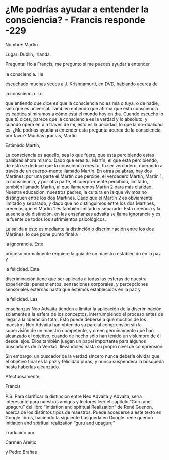 # ¿Me podrías ayudar a entender la consciencia? - Francis responde -229

Nombre: Martín

Lugar: Dublín, Irlanda

Pregunta: Hola Francis, me pregunto si me puedes ayudar a entender

la consciencia. He

escuchado muchas veces a J. Krishnamurti, en DVD, hablando acerca de

la consciencia. Lo

que entiendo que dice es que la consciencia no es mía o tuya, o de nadie, sino que es universal. También entiendo que afirma que esta consciencia es caótica si miramos a cómo está el mundo hoy en día. Cuando escucho lo que tú dices, parece que la consciencia es la verdad y lo absoluto, y cuando opera en o a través de mí, esto es la unicidad, lo que la no-dualidad es. ¿Me podrías ayudar a entender esta pregunta acerca de la consciencia, por favor? Muchas gracias, Martín

Estimado Martín,

La consciencia es aquello, sea lo que fuere, que está percibiendo estas palabras ahora mismo. Dado que eres tu, Martín, el que está percibiendo, de esto se deduce que la consciencia eres tu, tu ser verdadero, operando a través de un cuerpo-mente llamado Martín. En otras palabras, hay dos Martines: por una parte el Martín que percibe, el verdadero Martín, Martín 1, la consciencia, y por otra parte, el cuerpo-mente percibido, limitado, también llamado Martín, al que llamaremos Martín 2 para más claridad. Nuestra educación, nuestros padres, la cultura en la que vivimos no distinguen entre los dos Martines. Dado que el Martín 2 es obviamente limitado y separado, y dado que no distinguimos entre los dos Martines, creemos que el Martín 1 es también limitado y separado. Esta creencia y la ausencia de distinción, en las enseñanzas advaita se llama ignorancia y es la fuente de todos los sufrimientos psicológicos.

La salida a esto es mediante la distinción o discriminación entre los dos Martines, lo que pone punto final a

la ignorancia. Este

proceso normalmente requiere la guía de un maestro establecido en la paz y

la felicidad. Esta

discriminación tiene que ser aplicada a todas las esferas de nuestra experiencia: pensamientos, sensaciones corporales, y percepciones sensoriales externas hasta que estemos establecidos en la paz y

la felicidad. Las

enseñanzas Neo Advaita tienden a limitar la aplicación de la discriminación solamente a la esfera de los conceptos, interrumpiendo el proceso antes de llegar a la liberación total. Esto puede deberse a que muchos de los maestros Neo Advaita han obtenido su parcial comprensión sin la supervisión de un maestro competente, y creen genuinamente que han alcanzado el objetivo, cuando de hecho sólo han tenido un vislumbre de él desde lejos. Ellos también juegan un papel importante para algunos buscadores de la Verdad, llevándoles hasta su propio nivel de comprensión.

Sin embargo, un buscador de la verdad sincero nunca debería olvidar que el objetivo final es la paz y felicidad puras, y nunca suspenderá la búsqueda hasta haberlas alcanzado.

Afectuosamente,

Francis

P.S. Para clarificar la distinción entre Neo Advaita y Advaita, sería interesante para nuestros amigos y lectores leer el capítulo “Guru and upaguru” del libro “Initiation and spiritual Realization” de René Guenón, acerca de los distintos tipos de maestros. Puede accederse a este texto en Google libros, haciendo la siguiente búsqueda en Google: rene guenon Initiation and spiritual realization “guru and upaguru”

Traducido por

Carmen Areitio

y Pedro Brañas

